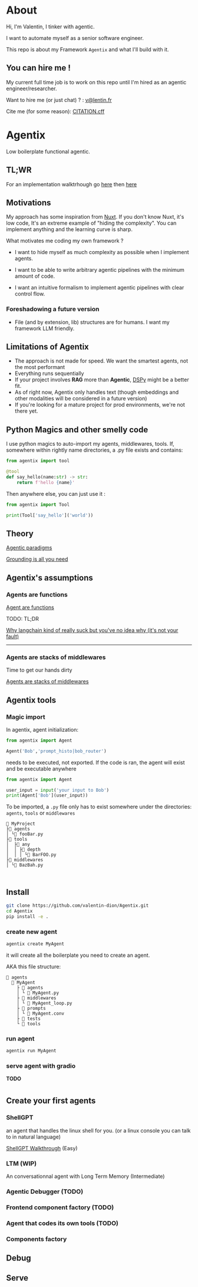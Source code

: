 # About
Hi, I'm Valentin, I tinker with agentic.

I want to automate myself as a senior software engineer.

This repo is about my Framework `Agentix` and what I'll build with it.

## You can hire me !
My current full time job is to work on this repo until I'm hired as an agentic engineer/researcher.

Want to hire me (or just chat) ? : v@lentin.fr

Cite me (for some reason): 
[CITATION.cff](CITATION.cff)

# Agentix

Low boilerplate functional agentic.

## TL;WR

For an implementation walktrhough go [here](#here1) then [here](#here2)

## Motivations
My approach has some inspiration from [Nuxt](https://nuxt.com/). If you don't know Nuxt, it's low code, It's an extreme example of "hiding the complexity". You can implement anything and the learning curve is sharp.

What motivates me coding my own framework ?

* I want to hide myself as much complexity as possible when I implement agents.

* I want to be able to write arbitrary agentic pipelines with the minimum amount of code.

* I want an intuitive formalism to implement agentic pipelines with clear control flow.

### Foreshadowing a future version
* File (and by extension, lib) structures are for humans. I want my framework LLM friendly.

## Limitations of Agentix
* The approach is not made for speed. We want the smartest agents, not the most performant
* Everything runs sequentially
* If your project involves **RAG** more than **Agentic**, [DSPy](https://github.com/stanfordnlp/dspy) might be a better fit.
* As of right now, Agentix only handles text (though embeddings and other modalities will be considered in a future version)
* If you're looking for a mature project for prod environments, we're not there yet.

## Python Magics and other smelly code
I use python magics to auto-import my agents, middlewares, tools.
If, somewhere within rightly name directories, a .py file exists and contains:
```python
from agentix import tool

@tool
def say_hello(name:str) -> str:
    return f'hello {name}'
```

Then anywhere else, you can just use it :
```python
from agentix import Tool

print(Tool['say_hello']('world'))
```

## Theory
[Agentic paradigms](AgenticParadigms.md)

[Grounding is all you need](Grounding.md)

## Agentix's assumptions
### Agents are functions
[Agent are functions](AgentsAsFunctions.md)

TODO: TL;DR

[Why langchain kind of really suck but you've no idea why (it's not your fault)](WhyLangchain.md)

_____________________


### Agents are stacks of middlewares

Time to get our hands dirty

[Agents are stacks of middlewares](StacksOfMW.md)



## Agentix tools
### Magic import
In agentix, agent initialization:
```python
from agentix import Agent

Agent('Bob','prompt_histo|bob_router')
```

needs to be executed, not exported. If the code is ran, the agent will exist and be executable anywhere
```python
from agentix import Agent

user_input = input('your input to Bob')
print(Agent['Bob'](user_input))

```

To be imported, a `.py` file only has to exist somewhere under the directories: `agents`, `tools` or `middlewares`
```
📂 MyProject
├📂 agents
│ └📄 fooBar.py
├📂 tools
│  ├📂 any
│  │ ├📂 depth
│  │ │ └📄 BarFOO.py
├📂 middlewares
│ └📄 BazBah.py


```

# <a id="here1"></a>
## Install
```bash
git clone https://github.com/valentin-dion/Agentix.git
cd Agentix
pip install -e .
```
### create new agent
```bash
agentix create MyAgent
```
it will create all the boilerplate you need to create an agent.

AKA this file structure:
```
📂 agents
  📂 MyAgent
    ├ 📂 agents
    │ └ 📄 MyAgent.py
    ├ 📂 middlewares 
    │ └ 📄 MyAgent_loop.py
    ├ 📂 prompts
    │ └ 📄 MyAgent.conv
    ├ 📂 tests
    └ 📂 tools

```

### run agent
```bash
agentix run MyAgent
```
### serve agent with gradio
**TODO**

# <a id="here2"></a>
## Create your first agents
### ShellGPT
an agent that handles the linux shell for you.
(or a linux console you can talk to in natural language)

<!--[ShellGPT Walkthrough using TDD](ShellGPT_TDD.md) (TODO)-->

[ShellGPT Walkthrough](ShellGPT.md) (Easy)

### LTM (WIP)
An conversationnal agent with Long Term Memory (Intermediate)
### Agentic Debugger (TODO)
### Frontend component factory (TODO)
### Agent that codes its own tools (TODO)
### Components factory
## Debug
## Serve